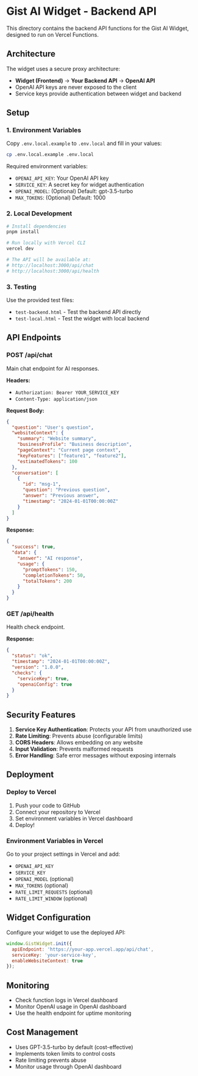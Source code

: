 # Gist AI Widget - Backend API

This directory contains the backend API functions for the Gist AI Widget, designed to run on Vercel Functions.

## Architecture

The widget uses a secure proxy architecture:
- **Widget (Frontend)** → **Your Backend API** → **OpenAI API**
- OpenAI API keys are never exposed to the client
- Service keys provide authentication between widget and backend

## Setup

### 1. Environment Variables

Copy `.env.local.example` to `.env.local` and fill in your values:

```bash
cp .env.local.example .env.local
```

Required environment variables:
- `OPENAI_API_KEY`: Your OpenAI API key
- `SERVICE_KEY`: A secret key for widget authentication
- `OPENAI_MODEL`: (Optional) Default: gpt-3.5-turbo
- `MAX_TOKENS`: (Optional) Default: 1000

### 2. Local Development

```bash
# Install dependencies
pnpm install

# Run locally with Vercel CLI
vercel dev

# The API will be available at:
# http://localhost:3000/api/chat
# http://localhost:3000/api/health
```

### 3. Testing

Use the provided test files:
- `test-backend.html` - Test the backend API directly
- `test-local.html` - Test the widget with local backend

## API Endpoints

### POST /api/chat

Main chat endpoint for AI responses.

**Headers:**
- `Authorization: Bearer YOUR_SERVICE_KEY`
- `Content-Type: application/json`

**Request Body:**
```json
{
  "question": "User's question",
  "websiteContext": {
    "summary": "Website summary",
    "businessProfile": "Business description",
    "pageContext": "Current page context",
    "keyFeatures": ["feature1", "feature2"],
    "estimatedTokens": 100
  },
  "conversation": [
    {
      "id": "msg-1",
      "question": "Previous question",
      "answer": "Previous answer",
      "timestamp": "2024-01-01T00:00:00Z"
    }
  ]
}
```

**Response:**
```json
{
  "success": true,
  "data": {
    "answer": "AI response",
    "usage": {
      "promptTokens": 150,
      "completionTokens": 50,
      "totalTokens": 200
    }
  }
}
```

### GET /api/health

Health check endpoint.

**Response:**
```json
{
  "status": "ok",
  "timestamp": "2024-01-01T00:00:00Z",
  "version": "1.0.0",
  "checks": {
    "serviceKey": true,
    "openaiConfig": true
  }
}
```

## Security Features

1. **Service Key Authentication**: Protects your API from unauthorized use
2. **Rate Limiting**: Prevents abuse (configurable limits)
3. **CORS Headers**: Allows embedding on any website
4. **Input Validation**: Prevents malformed requests
5. **Error Handling**: Safe error messages without exposing internals

## Deployment

### Deploy to Vercel

1. Push your code to GitHub
2. Connect your repository to Vercel
3. Set environment variables in Vercel dashboard
4. Deploy!

### Environment Variables in Vercel

Go to your project settings in Vercel and add:
- `OPENAI_API_KEY`
- `SERVICE_KEY`
- `OPENAI_MODEL` (optional)
- `MAX_TOKENS` (optional)
- `RATE_LIMIT_REQUESTS` (optional)
- `RATE_LIMIT_WINDOW` (optional)

## Widget Configuration

Configure your widget to use the deployed API:

```javascript
window.GistWidget.init({
  apiEndpoint: 'https://your-app.vercel.app/api/chat',
  serviceKey: 'your-service-key',
  enableWebsiteContext: true
});
```

## Monitoring

- Check function logs in Vercel dashboard
- Monitor OpenAI usage in OpenAI dashboard
- Use the health endpoint for uptime monitoring

## Cost Management

- Uses GPT-3.5-turbo by default (cost-effective)
- Implements token limits to control costs
- Rate limiting prevents abuse
- Monitor usage through OpenAI dashboard